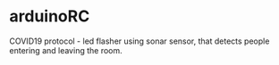 # arduinoRC
COVID19 protocol - led flasher using sonar sensor, that detects people entering and leaving the room.
